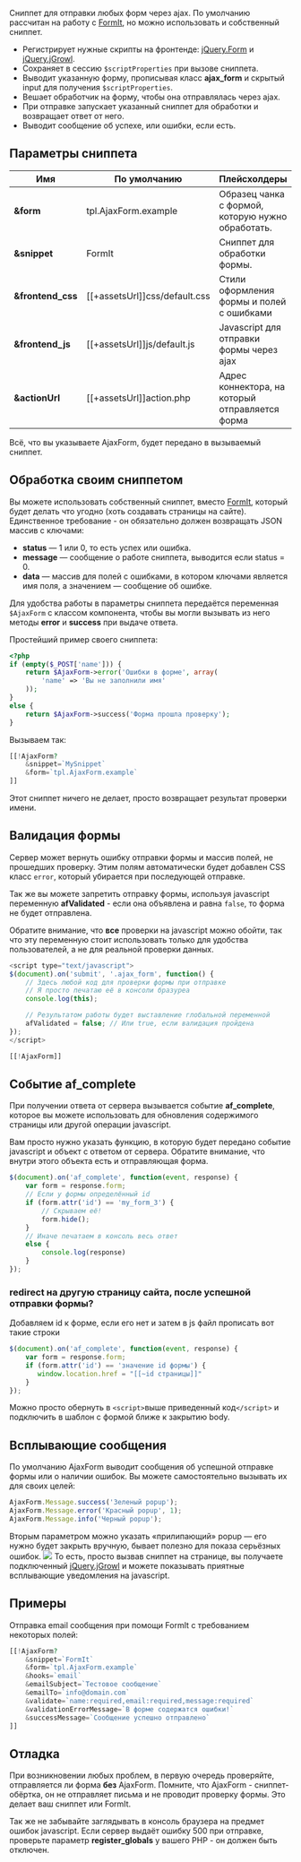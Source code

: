 Cниппет для отправки любых форм через ajax. По умолчанию рассчитан на работу с [FormIt][1], но можно использовать и собственный сниппет.

* Регистрирует нужные скрипты на фронтенде: [jQuery.Form][2] и [jQuery.jGrowl][3].
* Сохраняет в сессию `$scriptProperties` при вызове сниппета.
* Выводит указанную форму, прописывая класс **ajax_form** и скрытый input для получения `$scriptProperties`.
* Вешает обработчик на форму, чтобы она отправлялась через ajax.
* При отправке запускает указанный сниппет для обработки и возвращает ответ от него.
* Выводит сообщение об успехе, или ошибки, если есть.

## Параметры сниппета

| Имя               | По умолчанию                  | Плейсхолдеры                                      |
| ----------------- | ----------------------------- | ------------------------------------------------- |
| **&form**         | tpl.AjaxForm.example          | Образец чанка с формой, которую нужно обработать. |
| **&snippet**      | FormIt                        | Сниппет для обработки формы.                      |
| **&frontend_css** | [[+assetsUrl]]css/default.css | Стили оформления формы и полей с ошибками         |
| **&frontend_js**  | [[+assetsUrl]]js/default.js   | Javascript для отправки формы через ajax          |
| **&actionUrl**    | [[+assetsUrl]]action.php      | Адрес коннектора, на который отправляется форма   |

Всё, что вы указываете AjaxForm, будет передано в вызываемый сниппет.

## Обработка своим сниппетом

Вы можете использовать собственный сниппет, вместо [FormIt][1], который будет делать что угодно (хоть создавать страницы на сайте).
Единственное требование - он обязательно должен возвращать JSON массив с ключами:

* **status** — 1 или 0, то есть успех или ошибка.
* **message** — сообщение о работе сниппета, выводится если status = 0.
* **data** — массив для полей с ошибками, в котором ключами является имя поля, а значением — сообщение об ошибке.

Для удобства работы в параметры сниппета передаётся переменная `$AjaxForm` с классом компонента, чтобы вы могли вызывать из него методы **error** и **success** при выдаче ответа.

Простейший пример своего сниппета:

```php
<?php
if (empty($_POST['name'])) {
    return $AjaxForm->error('Ошибки в форме', array(
        'name' => 'Вы не заполнили имя'
    ));
}
else {
    return $AjaxForm->success('Форма прошла проверку');
}
```

Вызываем так:

```php
[[!AjaxForm?
    &snippet=`MySnippet`
    &form=`tpl.AjaxForm.example`
]]
```

Этот сниппет ничего не делает, просто возвращает результат проверки имени.

## Валидация формы

Сервер может вернуть ошибку отправки формы и массив полей, не прошедших проверку.
Этим полям автоматически будет добавлен CSS класс `error`, который убирается при последующей отправке.

Так же вы можете запретить отправку формы, используя javascript переменную **afValidated** - если она объявлена и равна `false`, то форма не будет отправлена.

Обратите внимание, что **все** проверки на javascript можно обойти, так что эту переменную стоит использовать только для удобства пользователей, а не для реальной проверки данных.

```javascript
<script type="text/javascript">
$(document).on('submit', '.ajax_form', function() {
    // Здесь любой код для проверки формы при отправке
    // Я просто печатаю её в консоли бразуреа
    console.log(this);

    // Результатом работы будет выставление глобальной переменной
    afValidated = false; // Или true, если валидация пройдена
});
</script>

[[!AjaxForm]]
```

## Событие af_complete

При получении ответа от сервера вызывается событие **af_complete**, которое вы можете использовать для обновления содержимого страницы или другой операции javascript.

Вам просто нужно указать функцию, в которую будет передано событие javascript и объект с ответом от сервера. Обратите внимание, что внутри этого объекта есть и отправляющая форма.

```javascript
$(document).on('af_complete', function(event, response) {
    var form = response.form;
    // Если у формы определённый id
    if (form.attr('id') == 'my_form_3') {
        // Скрываем её!
        form.hide();
    }
    // Иначе печатаем в консоль весь ответ
    else {
        console.log(response)
    }
});
```

### redirect на другую страницу сайта, после успешной отправки формы?

Добавляем id к форме, если его нет и затем в js файл прописать вот такие строки

```javascript
$(document).on('af_complete', function(event, response) {
    var form = response.form;
    if (form.attr('id') == 'значение id формы') {
       window.location.href = "[[~id страницы]]"
    }
});
```

Можно просто обернуть в `<script>`выше приведенный код`</script>` и подключить в шаблон с формой ближе к закрытию body.

## Всплывающие сообщения

По умолчанию AjaxForm выводит сообщения об успешной отправке формы или о наличии ошибок.
Вы можете самостоятельно вызывать их для своих целей:

```javascript
AjaxForm.Message.success('Зеленый popup');
AjaxForm.Message.error('Красный popup', 1);
AjaxForm.Message.info('Черный popup');
```

Вторым параметром можно указать «прилипающий» popup — его нужно будет закрыть вручную, бывает полезно для показа серьёзных ошибок.
[![](https://file.modx.pro/files/3/a/7/3a7b381f65837b330aaadf73b8b6282cs.jpg)](https://file.modx.pro/files/3/a/7/3a7b381f65837b330aaadf73b8b6282c.png)
То есть, просто вызвав сниппет на странице, вы получаете подключенный [jQuery.jGrowl][3] и можете показывать приятные всплывающие уведомления на javascript.

## Примеры

Отправка email сообщения при помощи FormIt с требованием некоторых полей:

```php
[[!AjaxForm?
    &snippet=`FormIt`
    &form=`tpl.AjaxForm.example`
    &hooks=`email`
    &emailSubject=`Тестовое сообщение`
    &emailTo=`info@domain.com`
    &validate=`name:required,email:required,message:required`
    &validationErrorMessage=`В форме содержатся ошибки!`
    &successMessage=`Сообщение успешно отправлено`
]]
```

## Отладка

При возникновении любых проблем, в первую очередь проверяйте, отправляется ли форма **без** AjaxForm.
Помните, что AjaxForm - сниппет-обёртка, он не отправляет письма и не проводит проверку формы. Это делает ваш сниппет или FormIt.

Так же не забывайте заглядывать в консоль браузера на предмет ошибок javascript.
Если сервер выдаёт ошибку 500 при отправке, проверьте параметр **register_globals** у вашего PHP - он должен быть отключен.

[1]: http://rtfm.modx.com/extras/revo/formit
[2]: http://malsup.com/jquery/form/
[3]: http://plugins.jquery.com/jgrowl/
